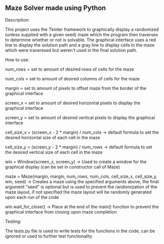 Maze Solver made using Python
-----------------------------

Description:

This project uses the Tkinter framework to graphically display a randomized (unless supplied with a given seed) maze which the program then traverses to determine whether or not is solvable. The graphical interface uses a red line to display the solution path and a gray line to display cells in the maze which were traveresed but weren't used in the final solution path.

How to use:

num_rows = set to amount of desired rows of cells for the maze

num_cols = set to amount of desired columns of cells for the maze

margin = set to amount of pixels to offset maze from the border of the graphical interface

screen_x = set to amount of desired horizontal pixels to display the graphical interface

screen_y = set to amount of desired vertical pixels to display the graphical interface

cell_size_x = (screen_x - 2 * margin) / num_cols -> default formula to set the desired horizontal size of each cell in the maze

cell_size_y = (screen_y - 2 * margin) / num_rows -> default formula to set the desired vertical size of each cell in the maze

win = Window(screen_x, screen_y) -> Used to create a window for the graphical display (can be set in constructor call of Maze)

maze = Maze(margin, margin, num_rows, num_cols, cell_size_x, cell_size_y, win, seed) -> Creates a maze using the specified arguments above, the final argument "seed" is optional but is used to prevent the randomization of the maze layout, if not specified the maze layout will be randomly generated upon each run of the code

win.wait_for_close() -> Place at the end of the main() function to prevent the graphical interface from closing upon maze completion

Testing:

The tests.py file is used to write tests for the functions in the code, can be ignored or used to further test functionality
